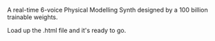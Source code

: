 A real-time 6-voice Physical Modelling Synth designed by a 100 billion trainable weights. 

Load up the .html file and it's ready to go. 
